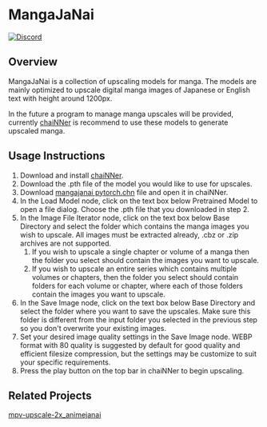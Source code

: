 # MangaJaNai
[![Discord](https://img.shields.io/discord/1121653618173546546?label=Discord&logo=Discord&logoColor=white)](https://discord.gg/EeFfZUBvxj)
## Overview
MangaJaNai is a collection of upscaling models for manga. The models are mainly optimized to upscale digital manga images of Japanese or English text with height around 1200px. 

In the future a program to manage manga upscales will be provided, currently [chaiNNer](https://chainner.app/download) is recommend to use these models to generate upscaled manga. 

## Usage Instructions
1. Download and install [chaiNNer](https://chainner.app/download).
2. Download the .pth file of the model you would like to use for upscales. 
3. Download [mangajanai pytorch.chn](mangajanai%20pytorch.chn?raw=1) file and open it in chaiNNer.
4. In the Load Model node, click on the text box below Pretrained Model to open a file dialog. Choose the .pth file that you downloaded in step 2.
5. In the Image File Iterator node, click on the text box below Base Directory and select the folder which contains the manga images you wish to upscale. All images must be extracted already, .cbz or .zip archives are not supported. 
   1. If you wish to upscale a single chapter or volume of a manga then the folder you select should contain the images you want to upscale.
   2. If you wish to upscale an entire series which contains multiple volumes or chapters, then the folder you select should contain folders for each volume or chapter, where each of those folders contain the images you want to upscale.
6. In the Save Image node, click on the text box below Base Directory and select the folder where you want to save the upscales. Make sure this folder is different from the input folder you selected in the previous step so you don't overwrite your existing images.
7. Set your desired image quality settings in the Save Image node. WEBP format with 80 quality is suggested by default for good quality and efficient filesize compression, but the settings may be customize to suit your specific requirements.
8. Press the play button on the top bar in chaiNNer to begin upscaling. 
  
## Related Projects
[mpv-upscale-2x_animejanai](https://github.com/the-database/mpv-upscale-2x_animejanai)
